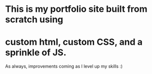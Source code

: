 # This is my portfolio site built from scratch using 
# custom html, custom CSS, and a sprinkle of JS. 
As always, improvements coming as I level up my skills :) 
